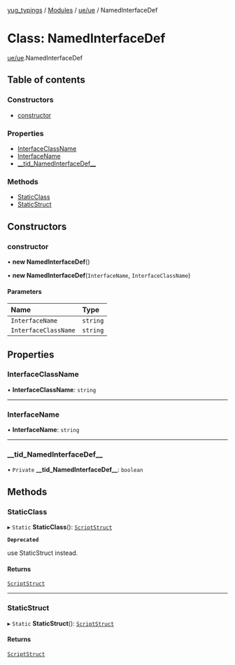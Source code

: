 [yug_typings](../README.md) / [Modules](../modules.md) / [ue/ue](../modules/ue_ue.md) / NamedInterfaceDef

# Class: NamedInterfaceDef

[ue/ue](../modules/ue_ue.md).NamedInterfaceDef

## Table of contents

### Constructors

- [constructor](ue_ue.NamedInterfaceDef.md#constructor)

### Properties

- [InterfaceClassName](ue_ue.NamedInterfaceDef.md#interfaceclassname)
- [InterfaceName](ue_ue.NamedInterfaceDef.md#interfacename)
- [\_\_tid\_NamedInterfaceDef\_\_](ue_ue.NamedInterfaceDef.md#__tid_namedinterfacedef__)

### Methods

- [StaticClass](ue_ue.NamedInterfaceDef.md#staticclass)
- [StaticStruct](ue_ue.NamedInterfaceDef.md#staticstruct)

## Constructors

### constructor

• **new NamedInterfaceDef**()

• **new NamedInterfaceDef**(`InterfaceName`, `InterfaceClassName`)

#### Parameters

| Name | Type |
| :------ | :------ |
| `InterfaceName` | `string` |
| `InterfaceClassName` | `string` |

## Properties

### InterfaceClassName

• **InterfaceClassName**: `string`

___

### InterfaceName

• **InterfaceName**: `string`

___

### \_\_tid\_NamedInterfaceDef\_\_

• `Private` **\_\_tid\_NamedInterfaceDef\_\_**: `boolean`

## Methods

### StaticClass

▸ `Static` **StaticClass**(): [`ScriptStruct`](ue_ue.ScriptStruct.md)

**`Deprecated`**

use StaticStruct instead.

#### Returns

[`ScriptStruct`](ue_ue.ScriptStruct.md)

___

### StaticStruct

▸ `Static` **StaticStruct**(): [`ScriptStruct`](ue_ue.ScriptStruct.md)

#### Returns

[`ScriptStruct`](ue_ue.ScriptStruct.md)
